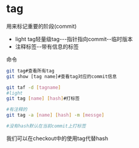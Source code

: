 # tag

用来标记重要的阶段(commit)

- light tag轻量级tag---指针指向commit--临时版本
- 注释标签--带有信息的标签

命令

```sh
git tag#查看所有tag
git show [tag name]#查看tag对应的commit信息

git taf -d [tagname]
#light
git tag [name] [hash]#打标签

#有注释的
git tag -a [name] [hash] -m [messge]

#没有hash默认在当前commit上打标签
```

我们可以在checkout中的使用tag代替hash

